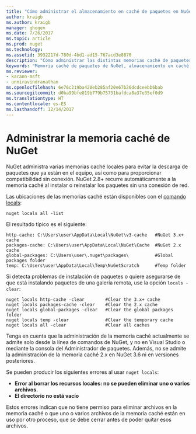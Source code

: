 ```yaml
---
title: "Cómo administrar el almacenamiento en caché de paquetes en NuGet | Microsoft Docs"
author: kraigb
ms.author: kraigb
manager: ghogen
ms.date: 7/26/2017
ms.topic: article
ms.prod: nuget
ms.technology: 
ms.assetid: 3932217d-780d-4bd1-ad15-767acd3e8870
description: "Cómo administrar las distintas memorias caché de paquetes de NuGet que existen en un equipo, que se usan al instalar o restaurar paquetes."
keywords: "Memoria caché de paquetes de NuGet, almacenamiento en caché de paquetes, memorias caché de NuGet, administrar memorias caché, memoria caché local de NuGet, memoria caché global de NuGet, comando locals de NuGet, borrar una memoria caché"
ms.reviewer:
- karann-msft
- unniravindranathan
ms.openlocfilehash: 6e76c219ba420eb285af20e67b26dcdceebb6bab
ms.sourcegitcommit: d0ba99bfe019b779b75731bafdca8a37e35ef0d9
ms.translationtype: HT
ms.contentlocale: es-ES
ms.lasthandoff: 12/14/2017
---
```

# <a name="managing-the-nuget-cache"></a>Administrar la memoria caché de NuGet

NuGet administra varias memorias caché locales para evitar la descarga de paquetes que ya están en el equipo, así como para proporcionar compatibilidad sin conexión. NuGet 2.8+ recurre automáticamente a la memoria caché al instalar o reinstalar los paquetes sin una conexión de red.

Las ubicaciones de las memorias caché están disponibles con el [comando locals](../tools/cli-ref-locals.md):

```
nuget locals all -list
```

El resultado típico es el siguiente:

    http-cache: C:\Users\user\AppData\Local\NuGet\v3-cache   #NuGet 3.x+ cache
    packages-cache: C:\Users\user\AppData\Local\NuGet\Cache  #NuGet 2.x cache
    global-packages: C:\Users\user\.nuget\packages\          #Global packages folder
    temp: C:\Users\user\AppData\Local\Temp\NuGetScratch      #Temp folder

Si detecta problemas de instalación de paquetes o quiere asegurarse de que está instalando paquetes de una galería remota, use la opción `locals -clear`:

```
nuget locals http-cache -clear        #Clear the 3.x+ cache
nuget locals packages-cache -clear    #Clear the 2.x cache
nuget locals global-packages -clear   #Clear the global packages folder
nuget locals temp -clear              #Clear the temporary cache
nuget locals all -clear               #Clear all caches
```

Tenga en cuenta que la administración de la memoria caché actualmente se admite solo desde la línea de comandos de NuGet, y no en Visual Studio o mediante la consola del Administrador de paquetes. Además, no se admite la administración de la memoria caché 2.x en NuGet 3.6 ni en versiones posteriores.

Se pueden producir los siguientes errores al usar `nuget locals`:

* **Error al borrar los recursos locales: no se pueden eliminar uno o varios archivos.**
* **El directorio no está vacío**

Estos errores indican que no tiene permiso para eliminar archivos en la memoria caché o que uno o varios archivos de la memoria caché están en uso por otro proceso, que se debe cerrar antes de poder quitar esos archivos.
